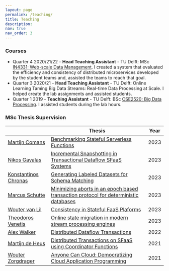 ```yaml
---
layout: page
permalink: /teaching/
title: Teaching
description:
nav: true
nav_order: 3
---
```


### Courses

* Quarter 4 2020/21/22 - **Head Teaching Assistant** - TU Delft: MSc [IN4331: Web-scale Data Management](https://studiegids.tudelft.nl/a101_displayCourse.do?course_id=55287).
  I created a system that evaluated the efficiency and consistency of distributed microservices developed by the student teams and, assisted the teams to reach that goal.
* Quarter 3 2020/21 - **Head Teaching Assistant** - TU Delft: Online Learning Taming Big Data Streams: Real-time Data Processing at Scale.
  I helped create the lab assignments and assisted students.
* Quarter 1 2019 - **Teaching Assistant** - TU Delft: BSc [CSE2520: Big Data Processing](https://studiegids.tudelft.nl/a101_displayCourse.do?course_id=51726).
  I assisted students during the lab hours.

### MSc Thesis Supervision

<table class="styled-table">
    <thead>
        <tr>
            <th></th>
            <th>Thesis</th>
            <th>Year</th>
        </tr>
    </thead>
    <tbody>
        <tr class="active-row">
            <td><a href="https://www.linkedin.com/in/martijn-comans/?originalSubdomain=nl">Martijn Comans</a> </td>
            <td><a href="https://repository.tudelft.nl/islandora/object/uuid%3A81909c05-72d1-4251-b183-aac8046dac64?collection=education">Benchmarking Stateful Serverless Functions</a></td>
            <td>2023</td>
        </tr>
        <tr class="active-row">
            <td><a href="https://www.linkedin.com/in/nikosgavalas/">Nikos Gavalas</a></td>
            <td><a href="https://repository.tudelft.nl/islandora/object/uuid%3Acd55a655-6445-4f38-b5c5-35b9094a62c4?collection=education">Incremental Snapshotting in Transactional Dataflow SFaaS Systems</a></td>
            <td>2023</td>
        </tr>
        <tr class="active-row">
            <td><a href="https://www.linkedin.com/in/konstantinos-chronas-7a62ba102">Konstantinos Chronas</a></td>
            <td><a href="https://repository.tudelft.nl/islandora/object/uuid%3A7ff34c5d-dea6-42ce-a501-8148d079f3a1?collection=education">Generating Labeled Datasets for Schema Matching</a></td>
            <td>2023</td>
        </tr>
        <tr class="active-row">
            <td><a href="https://www.linkedin.com/in/marcus-schutte-0836b91b6/">Marcus Schutte</a></td>
            <td><a href="https://repository.tudelft.nl/islandora/object/uuid%3A1d6d9c85-6a0e-4208-9605-09f5d292ac2a">Minimizing aborts in an epoch based transaction protocol for deterministic databases</a></td>
            <td>2023</td>
        </tr>
        <tr class="active-row">
            <td><a href="https://www.linkedin.com/in/wouter-van-lil-9a2577173/">Wouter van Lil</a></td>
            <td><a href="https://repository.tudelft.nl/islandora/object/uuid%3A68eef74c-7a32-4e43-8d41-778d7ea575c2?collection=education">Consistency in Stateful FaaS Plaforms</a></td>
            <td>2023</td>
        </tr>
        <tr class="active-row">
            <td><a href="https://www.linkedin.com/in/theodoros-venetis-43b38918b/">Theodoros Venetis</a></td>
            <td><a href="https://repository.tudelft.nl/islandora/object/uuid%3A5d602f53-1fb3-41a0-81dd-28ffd0d20787">Online state migration in modern stream processing engines</a></td>
            <td>2023</td>
        </tr>
        <tr class="active-row">
            <td><a href="https://www.linkedin.com/in/axcwalker">Alex Walker</a></td>
            <td><a href="https://repository.tudelft.nl/islandora/object/uuid:ec6c45d7-ea0b-4a80-ae5f-dcb34e651e0e">Distributed Dataflow Transactions</a></td>
            <td>2022</td>
        </tr>
        <tr>
            <td><a href="https://www.linkedin.com/in/martijn-de-heus-b75308146">Martijn de Heus</a></td>
            <td><a href="https://repository.tudelft.nl/islandora/object/uuid%3A25b6e54a-116a-444f-9cb7-693d595bb058">Distributed Transactions on SFaaS using Coordinator Functions</a></td>
            <td>2021</td>
        </tr>
        <tr class="active-row">
            <td><a href="https://www.linkedin.com/in/wouter-zorgdrager-a4746512a">Wouter Zorgdrager</a></td>
            <td><a href="https://repository.tudelft.nl/islandora/object/uuid%3A876a7a53-8afd-49e2-8d95-af00aab5cfc4">Anyone Can Cloud: Democratizing Cloud Application Programming</a></td>
            <td>2021</td>
        </tr>
    </tbody>
</table>


[//]: # (* **Gianni Wiemers** &#40;with Georgios Siachamis&#41;)

[//]: # (* **Theodoros Veneti** &#40;with Georgios Siachamis&#41;)


